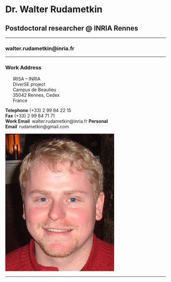 <!-- # Dr. Walter Andrew Rudametkin Ivey   -->
<div class="container">
    <div class="row">
        <div class="col-md-8">
                <h1>Dr. Walter Rudametkin</h1>
                <h2>Postdoctoral researcher @ INRIA Rennes</h2>
                <hr>
                <h3>walter.rudametkin@inria.fr  </h3>
                <hr>
                <h3>Work Address</h3>
                <div class="row">
                    <div class="col-md-4 col-md-offset-0">
                        <p class="lead">
                        &nbsp;&nbsp;&nbsp;&nbsp;&nbsp;&nbsp;IRISA – INRIA  <br />
                        &nbsp;&nbsp;&nbsp;&nbsp;&nbsp;&nbsp;DiverSE project  <br />
                        &nbsp;&nbsp;&nbsp;&nbsp;&nbsp;&nbsp;Campus de Beaulieu  <br />
                        &nbsp;&nbsp;&nbsp;&nbsp;&nbsp;&nbsp;35042 Rennes, Cedex  <br />
                        &nbsp;&nbsp;&nbsp;&nbsp;&nbsp;&nbsp;France  
                        </p>
                    </div>
                <div class="col-md-6">
                    <p class="lead">
                    <strong>Telephone</strong> (+33) 2 99 84 22 15  <br />
                    <strong>Fax</strong> (+33) 2 99 84 71 71        <br />
                    <!-- walter.rudametkin <del>@no_spam@</del> inria_dot_fr   -->
                    <strong>Work Email&nbsp;&nbsp;</strong>walter.rudametkin@inria.fr
                    <strong>Personal Email&nbsp;&nbsp;</strong>rudametkin@gmail.com  
                    </p>
                </div>
            </div>
        </div>
        <div class="col-md-4">
            <img class="mypicture" src="/img/me.jpg" alt="My photo">
        </div>
    </div>

</div>

<hr>